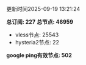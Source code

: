 更新时间2025-09-19 13:21:24

**总订阅: 227**
**总节点: 46959**
- vless节点: 25543
- hysteria2节点: 22

**google ping有效节点: 502**
